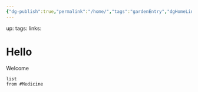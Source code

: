 ```yaml
---
{"dg-publish":true,"permalink":"/home/","tags":"gardenEntry","dgHomeLink":true,"dgPassFrontmatter":false}
---
```


up:
tags:
links:
# Hello
Welcome

```dataview
list
from #Medicine 
```
